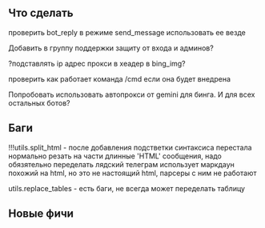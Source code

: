 ## Что сделать


проверить bot_reply в режиме send_message
   использовать ее везде

Добавить в группу поддержки защиту от входа и админов?


?подставлять ip адрес прокси в хеадер в bing_img?

проверить как работает команда /cmd если она будет внедрена

Попробовать использовать автопрокси от gemini для бинга. И для всех остальных ботов?


## Баги
!!!utils.split_html - после добавления подстветки синтаксиса перестала нормально резать на части длинные 'HTML' сообщения, надо обязятельно переделать
   лядский телеграм использует маркдаун похожий на html, но это не настоящий html, парсеры с ним не работают

utils.replace_tables - есть баги, не всегда может переделать таблицу

## Новые фичи


